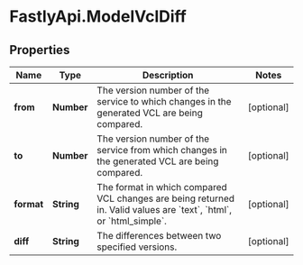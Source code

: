 # FastlyApi.ModelVclDiff

## Properties

Name | Type | Description | Notes
------------ | ------------- | ------------- | -------------
**from** | **Number** | The version number of the service to which changes in the generated VCL are being compared. | [optional] 
**to** | **Number** | The version number of the service from which changes in the generated VCL are being compared. | [optional] 
**format** | **String** | The format in which compared VCL changes are being returned in. Valid values are &#x60;text&#x60;, &#x60;html&#x60;, or &#x60;html_simple&#x60;. | [optional] 
**diff** | **String** | The differences between two specified versions. | [optional] 


